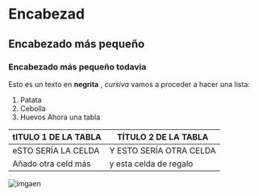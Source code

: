 # Encabezad
## Encabezado más pequeño
###  Encabezado más pequeño todavia
Esto es un texto en **negrita** , *cursiva* 
vamos a proceder a hacer una lista:
1. Patata
2. Cebolla
3. Huevos
Ahora una tabla

tITULO 1 DE LA TABLA|TÍTULO 2 DE LA TABLA
--------------------|---------------------
eSTO SERÍA LA CELDA|Y ESTO SERÍA OTRA CELDA
Añado otra celd más| y esta celda de regalo


![imgaen](https://i.pinimg.com/originals/19/89/f3/1989f3c53191f7044006bf67250256ac.jpg)

